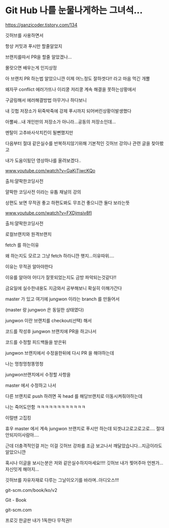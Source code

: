 # Git Hub 나를 눈물나게하는 그녀석...
https://ganzicoder.tistory.com/134

깃허브를 사용하면서 

 

항상 커밋과 푸시만 할줄알았지

 

브랜치를따서 PR을 할줄 알았겠나...

 

몰랏으면 배우는게 인지상정

 

아 브랜치 PR 하는법 알았으니깐 이제 어느정도 잘하겟다!! 라고 마음 먹긴 개뿔

 

왜자꾸 conflict 에러가뜨나 이리쿵 저리쿵 계속 해결을 못하는상황에서

 

구글링해서 에러해결방법 아무거나 하다보니

 

내 깃헙 저장소가 뒤죽박죽에 강제 푸시까지 되어버린상황이발생했다

 

아뿔싸...내 개인만의 저장소가 아니라...공동의 저장소인데...

 

멘탈이 고추바사삭치킨이 될뻔했지만

 

다음부터 절대 같은실수를 반복하지않기위해 기본적인 깃허브 강의나 관련 글을 찾아봤고

 

내가 도움이됬던 영상하나를 올려보겠다..

 

www.youtube.com/watch?v=GaKjTjwcKQo


출처:얄팍한코딩사전
 

얄팍한 코딩사전 이라는 유튭 채널의 강의 

 

상편도 보면 무적권 좋고 하편도봐도 무조건 좋으니깐 둘다 보라는뜻

www.youtube.com/watch?v=FXDjmsiv8fI


출처:얄팍한코딩사전
 

로컬브랜치와 원격브랜치 

 

fetch 를 하는이유 

 

왜 하는지도 모르고 그냥 fetch 하라니깐 햇지...이유따위....

 

이유는 무적권 알아야한다

 

이유를 알아야 어디가 잘못되었는지도 금방 파악되는것같다!!

 

금요일에 실수한내용도 지금와서 공부해보니 확실히 이해가간다

 

master 가 있고 여기에 jungwon 이라는 branch 를 만들어서

 

(master 랑 jungwon 은 동일한 상태였다)

 

jungwon 이란 브랜치를 checkout(선택) 해서 

 

코드를 작성후 jungwon 브랜치에 PR을 하고나서

 

코드를 수정할 피드백들을 받은뒤 

 

jungwon 브랜치에서 수정을한뒤에 다시 PR 을 해야하는데

 

나는 멍청멍청똥멍청

 

jungwon브랜치에서 수정할 사항을 

 

master 에서 수정하고 나서  

 

다른 브랜치로 push 하려면 꼭 head 를 해당브랜치로 이동시켜줘야하는데

 

나는 죽어도안함 ㅋㅋㅋㅋㅋㅋㅋㅋㅋㅋㅋㅋ

 

이럴땐 고집킹

 

휴우 master 에서 계속 jungwon 브랜치로 푸시만 하는데 되겟냐고로고로고로.... 절대안되지이사람아....

 

근데 더충격적인걸 저는 이걸 깃허브 강좌를 조금 보고나서 깨달았습니다...지금이라도 알았으니깐

 

혹시나 이글을 보시는분은 저와 같은실수하지마세요!!!! 깃허브 내가 찢어주마 언젠가...자신잇게 해야지...

 

깃허브를 자유자재로 다루는 그날이오기를 바라며..아디오스!!!

 

git-scm.com/book/ko/v2

 
Git - Book

 

git-scm.com
 

프로깃 한글판 내가 1독한다 무적권!!